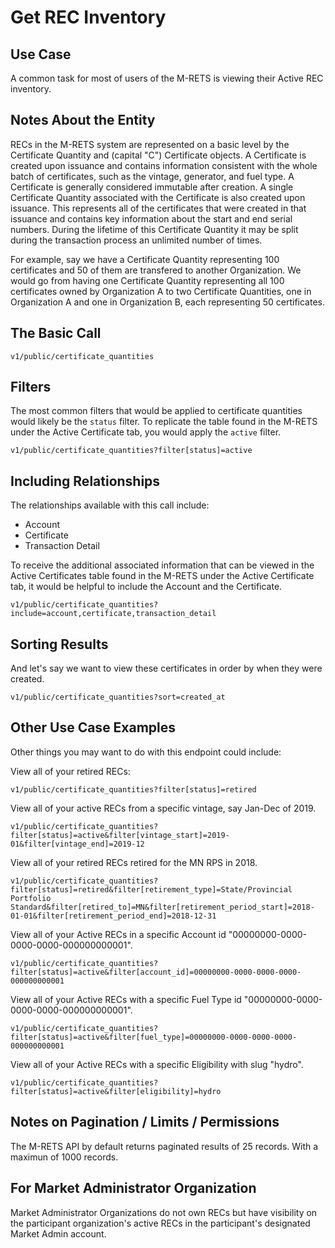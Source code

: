 # Get REC Inventory

## Use Case

A common task for most of users of the M-RETS is viewing their Active REC inventory.

## Notes About the Entity

RECs in the M-RETS system are represented on a basic level by the Certificate Quantity and (capital "C") Certificate objects. A Certificate is created upon issuance and contains information consistent with the whole batch of certificates, such as the vintage, generator, and fuel type. A Certificate is generally considered immutable after creation. A single Certificate Quantity associated with the Certificate is also created upon issuance. This represents all of the certificates that were created in that issuance and contains key information about the start and end serial numbers. During the lifetime of this Certificate Quantity it may be split during the transaction process an unlimited number of times.

For example, say we have a Certificate Quantity representing 100 certificates and 50 of them are transfered to another Organization. We would go from having one Certificate Quantity representing all 100 certificates owned by Organization A to two Certificate Quantities, one in Organization A and one in Organization B, each representing 50 certificates.

## The Basic Call

```
v1/public/certificate_quantities
```

## Filters

The most common filters that would be applied to certificate quantities would likely be the `status` filter. To replicate the table found in the M-RETS under the Active Certificate tab, you would apply the `active` filter.

```
v1/public/certificate_quantities?filter[status]=active
```

## Including Relationships

The relationships available with this call include:

* Account
* Certificate
* Transaction Detail

To receive the additional associated information that can be viewed in the Active Certificates table found in the M-RETS under the Active Certificate tab, it would be helpful to include the Account and the Certificate.

```
v1/public/certificate_quantities?include=account,certificate,transaction_detail
```

## Sorting Results

And let's say we want to view these certificates in order by when they were created.

```
v1/public/certificate_quantities?sort=created_at
```

## Other Use Case Examples

Other things you may want to do with this endpoint could include:

View all of your retired RECs:

```
v1/public/certificate_quantities?filter[status]=retired
```

View all of your active RECs from a specific vintage, say Jan-Dec of 2019.

```
v1/public/certificate_quantities?filter[status]=active&filter[vintage_start]=2019-01&filter[vintage_end]=2019-12
```

View all of your retired RECs retired for the MN RPS in 2018.

```
v1/public/certificate_quantities?filter[status]=retired&filter[retirement_type]=State/Provincial Portfolio Standard&filter[retired_to]=MN&filter[retirement_period_start]=2018-01-01&filter[retirement_period_end]=2018-12-31
```

View all of your Active RECs in a specific Account id "00000000-0000-0000-0000-000000000001".

```
v1/public/certificate_quantities?filter[status]=active&filter[account_id]=00000000-0000-0000-0000-000000000001
```

View all of your Active RECs with a specific Fuel Type id "00000000-0000-0000-0000-000000000001".

```
v1/public/certificate_quantities?filter[status]=active&filter[fuel_type]=00000000-0000-0000-0000-000000000001
```

View all of your Active RECs with a specific Eligibility with slug "hydro".

```
v1/public/certificate_quantities?filter[status]=active&filter[eligibility]=hydro
```

## Notes on Pagination / Limits / Permissions

The M-RETS API by default returns paginated results of 25 records. With a maximun of 1000 records.

## For Market Administrator Organization

Market Administrator Organizations do not own RECs but have visibility on the participant organization's active RECs in the participant's designated Market Admin account.
